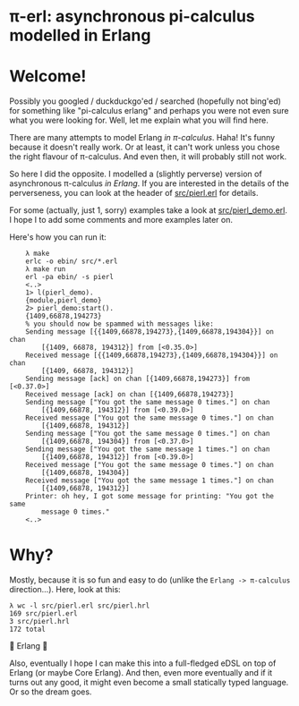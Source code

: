 π-erl: asynchronous pi-calculus modelled in Erlang
===================================================

# Welcome!

Possibly you googled / duckduckgo'ed / searched (hopefully not bing'ed) for
something like "pi-calculus erlang" and perhaps you were not even sure what you
were looking for. Well, let me explain what you will find here.

There are many attempts to model Erlang *in π-calculus*. Haha! It's funny
because it doesn't really work. Or at least, it can't work unless you chose the
right flavour of π-calculus. And even then, it will probably still not work.

So here I did the opposite. I modelled a (slightly perverse) version of
asynchronous π-calculus *in Erlang*. If you are interested in the details of
the perverseness, you can look at the header of [src/pierl.erl](src/pierl.erl)
for details.

For some (actually, just 1, sorry) examples take a look at
[src/pierl_demo.erl](src/pierl_demo.erl). I hope I to add some comments and
more examples later on.

Here's how you can run it:

        λ make
        erlc -o ebin/ src/*.erl
        λ make run
        erl -pa ebin/ -s pierl
        <..>
        1> l(pierl_demo).
        {module,pierl_demo}
        2> pierl_demo:start().
        {1409,66878,194273}
        % you should now be spammed with messages like:
        Sending message [{{1409,66878,194273},{1409,66878,194304}}] on chan
            [{1409, 66878, 194312}] from [<0.35.0>]
        Received message [{{1409,66878,194273},{1409,66878,194304}}] on chan
            [{1409, 66878, 194312}]
        Sending message [ack] on chan [{1409,66878,194273}] from [<0.37.0>]
        Received message [ack] on chan [{1409,66878,194273}]
        Sending message ["You got the same message 0 times."] on chan
            [{1409,66878, 194312}] from [<0.39.0>]
        Received message ["You got the same message 0 times."] on chan
            [{1409,66878, 194312}]
        Sending message ["You got the same message 0 times."] on chan
            [{1409,66878, 194304}] from [<0.37.0>]
        Sending message ["You got the same message 1 times."] on chan
            [{1409,66878, 194312}] from [<0.39.0>]
        Received message ["You got the same message 0 times."] on chan
            [{1409,66878, 194304}]
        Received message ["You got the same message 1 times."] on chan
            [{1409,66878, 194312}]
        Printer: oh hey, I got some message for printing: "You got the same
            message 0 times."
        <..>


# Why?

Mostly, because it is so fun and easy to do (unlike the `Erlang -> π-calculus`
direction...). Here, look at this:

    λ wc -l src/pierl.erl src/pierl.hrl
    169 src/pierl.erl
    3 src/pierl.hrl
    172 total

:sparkling_heart: Erlang :sparkling_heart:

Also, eventually I hope I can make this into a full-fledged eDSL on top of
Erlang (or maybe Core Erlang). And then, even more eventually and if it turns
out any good, it might even become a small statically typed language. Or so the
dream goes.
